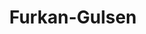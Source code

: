 ---
title: Furkan-Gulsen
github: https://github.com/Furkan-Gulsen
mode: dark
transition: 3s
archetype:
  - Little Bit of Everything
---